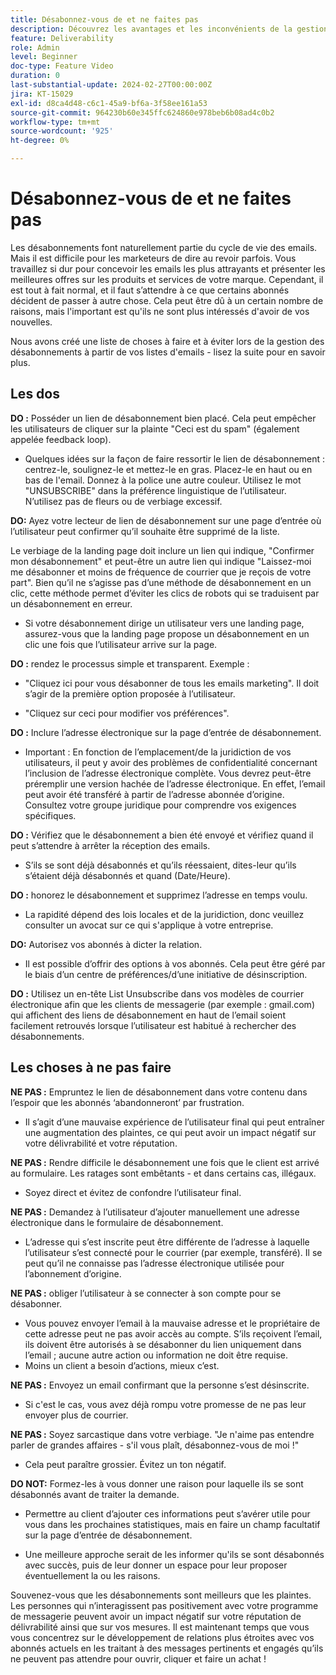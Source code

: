 ```yaml
---
title: Désabonnez-vous de et ne faites pas
description: Découvrez les avantages et les inconvénients de la gestion des désabonnements.
feature: Deliverability
role: Admin
level: Beginner
doc-type: Feature Video
duration: 0
last-substantial-update: 2024-02-27T00:00:00Z
jira: KT-15029
exl-id: d8ca4d48-c6c1-45a9-bf6a-3f58ee161a53
source-git-commit: 964230b60e345ffc624860e978beb6b08ad4c0b2
workflow-type: tm+mt
source-wordcount: '925'
ht-degree: 0%

---
```


# Désabonnez-vous de et ne faites pas

Les désabonnements font naturellement partie du cycle de vie des emails. Mais il est difficile pour les marketeurs de dire au revoir parfois. Vous travaillez si dur pour concevoir les emails les plus attrayants et présenter les meilleures offres sur les produits et services de votre marque. Cependant, il est tout à fait normal, et il faut s’attendre à ce que certains abonnés décident de passer à autre chose. Cela peut être dû à un certain nombre de raisons, mais l&#39;important est qu&#39;ils ne sont plus intéressés d&#39;avoir de vos nouvelles.

Nous avons créé une liste de choses à faire et à éviter lors de la gestion des désabonnements à partir de vos listes d&#39;emails - lisez la suite pour en savoir plus.

## Les dos

**DO :** Posséder un lien de désabonnement bien placé. Cela peut empêcher les utilisateurs de cliquer sur la plainte &quot;Ceci est du spam&quot; (également appelée feedback loop).

+ Quelques idées sur la façon de faire ressortir le lien de désabonnement : centrez-le, soulignez-le et mettez-le en gras. Placez-le en haut ou en bas de l&#39;email. Donnez à la police une autre couleur. Utilisez le mot &quot;UNSUBSCRIBE&quot; dans la préférence linguistique de l’utilisateur. N’utilisez pas de fleurs ou de verbiage excessif.

**DO:** Ayez votre lecteur de lien de désabonnement sur une page d’entrée où l’utilisateur peut confirmer qu’il souhaite être supprimé de la liste.

Le verbiage de la landing page doit inclure un lien qui indique, &quot;Confirmer mon désabonnement&quot; et peut-être un autre lien qui indique &quot;Laissez-moi me désabonner et moins de fréquence de courrier que je reçois de votre part&quot;. Bien qu’il ne s’agisse pas d’une méthode de désabonnement en un clic, cette méthode permet d’éviter les clics de robots qui se traduisent par un désabonnement en erreur.

+ Si votre désabonnement dirige un utilisateur vers une landing page, assurez-vous que la landing page propose un désabonnement en un clic une fois que l’utilisateur arrive sur la page.

**DO :** rendez le processus simple et transparent. Exemple :

+ &quot;Cliquez ici pour vous désabonner de tous les emails marketing&quot;. Il doit s’agir de la première option proposée à l’utilisateur.

+ &quot;Cliquez sur ceci pour modifier vos préférences&quot;.

**DO :** Inclure l’adresse électronique sur la page d’entrée de désabonnement.

+ Important : En fonction de l’emplacement/de la juridiction de vos utilisateurs, il peut y avoir des problèmes de confidentialité concernant l’inclusion de l’adresse électronique complète. Vous devrez peut-être préremplir une version hachée de l’adresse électronique. En effet, l’email peut avoir été transféré à partir de l’adresse abonnée d’origine. Consultez votre groupe juridique pour comprendre vos exigences spécifiques.

**DO :** Vérifiez que le désabonnement a bien été envoyé et vérifiez quand il peut s’attendre à arrêter la réception des emails.

+ S’ils se sont déjà désabonnés et qu’ils réessaient, dites-leur qu’ils s’étaient déjà désabonnés et quand (Date/Heure).

**DO :** honorez le désabonnement et supprimez l’adresse en temps voulu.

+ La rapidité dépend des lois locales et de la juridiction, donc veuillez consulter un avocat sur ce qui s&#39;applique à votre entreprise.

**DO:** Autorisez vos abonnés à dicter la relation.

+ Il est possible d’offrir des options à vos abonnés. Cela peut être géré par le biais d’un centre de préférences/d’une initiative de désinscription.

**DO :** Utilisez un en-tête List Unsubscribe dans vos modèles de courrier électronique afin que les clients de messagerie (par exemple : gmail.com) qui affichent des liens de désabonnement en haut de l’email soient facilement retrouvés lorsque l’utilisateur est habitué à rechercher des désabonnements.


## Les choses à ne pas faire


**NE PAS :** Empruntez le lien de désabonnement dans votre contenu dans l’espoir que les abonnés ‘abandonneront’ par frustration.

+ Il s’agit d’une mauvaise expérience de l’utilisateur final qui peut entraîner une augmentation des plaintes, ce qui peut avoir un impact négatif sur votre délivrabilité et votre réputation.

**NE PAS :** Rendre difficile le désabonnement une fois que le client est arrivé au formulaire. Les ratages sont embêtants - et dans certains cas, illégaux.

+ Soyez direct et évitez de confondre l’utilisateur final.

**NE PAS :** Demandez à l’utilisateur d’ajouter manuellement une adresse électronique dans le formulaire de désabonnement.

+ L’adresse qui s’est inscrite peut être différente de l’adresse à laquelle l’utilisateur s’est connecté pour le courrier (par exemple, transféré). Il se peut qu’il ne connaisse pas l’adresse électronique utilisée pour l’abonnement d’origine.

**NE PAS :** obliger l’utilisateur à se connecter à son compte pour se désabonner.

+ Vous pouvez envoyer l’email à la mauvaise adresse et le propriétaire de cette adresse peut ne pas avoir accès au compte. S’ils reçoivent l’email, ils doivent être autorisés à se désabonner du lien uniquement dans l’email ; aucune autre action ou information ne doit être requise.
+ Moins un client a besoin d’actions, mieux c’est.

**NE PAS :** Envoyez un email confirmant que la personne s’est désinscrite.

+ Si c&#39;est le cas, vous avez déjà rompu votre promesse de ne pas leur envoyer plus de courrier.

**NE PAS :** Soyez sarcastique dans votre verbiage. &quot;Je n&#39;aime pas entendre parler de grandes affaires - s&#39;il vous plaît, désabonnez-vous de moi !&quot;

+ Cela peut paraître grossier. Évitez un ton négatif.

**DO NOT:** Formez-les à vous donner une raison pour laquelle ils se sont désabonnés avant de traiter la demande.

+ Permettre au client d’ajouter ces informations peut s’avérer utile pour vous dans les prochaines statistiques, mais en faire un champ facultatif sur la page d’entrée de désabonnement.

+ Une meilleure approche serait de les informer qu&#39;ils se sont désabonnés avec succès, puis de leur donner un espace pour leur proposer éventuellement la ou les raisons.

Souvenez-vous que les désabonnements sont meilleurs que les plaintes. Les personnes qui n’interagissent pas positivement avec votre programme de messagerie peuvent avoir un impact négatif sur votre réputation de délivrabilité ainsi que sur vos mesures. Il est maintenant temps que vous vous concentrez sur le développement de relations plus étroites avec vos abonnés actuels en les traitant à des messages pertinents et engagés qu’ils ne peuvent pas attendre pour ouvrir, cliquer et faire un achat !

